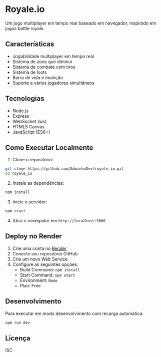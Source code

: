 # Royale.io

Um jogo multiplayer em tempo real baseado em navegador, inspirado em jogos battle royale.

## Características

- Jogabilidade multiplayer em tempo real
- Sistema de zona que diminui
- Sistema de combate com tiros
- Sistema de loots
- Barra de vida e munição
- Suporte a vários jogadores simultâneos

## Tecnologias

- Node.js
- Express
- WebSocket (ws)
- HTML5 Canvas
- JavaScript (ES6+)

## Como Executar Localmente

1. Clone o repositório:
```bash
git clone https://github.com/AdminhuDev/royale_io.git
cd royale_io
```

2. Instale as dependências:
```bash
npm install
```

3. Inicie o servidor:
```bash
npm start
```

4. Abra o navegador em `http://localhost:3000`

## Deploy no Render

1. Crie uma conta no [Render](https://render.com)
2. Conecte seu repositório GitHub
3. Crie um novo Web Service
4. Configure as seguintes opções:
   - Build Command: `npm install`
   - Start Command: `npm start`
   - Environment: `Node`
   - Plan: Free

## Desenvolvimento

Para executar em modo desenvolvimento com recarga automática:
```bash
npm run dev
```

## Licença

ISC 